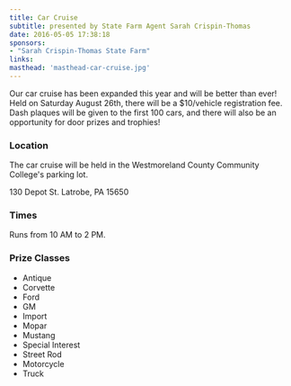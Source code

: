 ```yaml
---
title: Car Cruise
subtitle: presented by State Farm Agent Sarah Crispin-Thomas
date: 2016-05-05 17:38:18
sponsors:
- "Sarah Crispin-Thomas State Farm"
links:
masthead: 'masthead-car-cruise.jpg'
---
```

Our car cruise has been expanded this year and will be better than ever! Held on Saturday August 26th, there will be a $10/vehicle registration fee. Dash plaques will be given to the first 100 cars, and there will also be an opportunity for door prizes and trophies!

### Location

The car cruise will be held in the Westmoreland County Community College's parking lot.

130 Depot St.
Latrobe, PA 15650

### Times

Runs from 10 AM to 2 PM.

### Prize Classes

+ Antique
+ Corvette
+ Ford
+ GM
+ Import
+ Mopar
+ Mustang
+ Special Interest
+ Street Rod
+ Motorcycle
+ Truck
